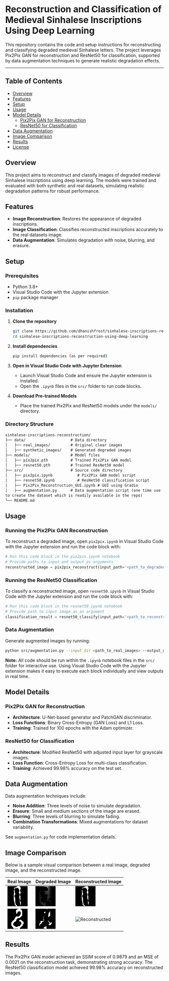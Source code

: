 # Reconstruction and Classification of Medieval Sinhalese Inscriptions Using Deep Learning

This repository contains the code and setup instructions for reconstructing and classifying degraded medieval Sinhalese letters. The project leverages Pix2Pix GAN for reconstruction and ResNet50 for classification, supported by data augmentation techniques to generate realistic degradation effects.

---

## Table of Contents
- [Overview](#overview)
- [Features](#features)
- [Setup](#setup)
- [Usage](#usage)
- [Model Details](#model-details)
  - [Pix2Pix GAN for Reconstruction](#pix2pix-gan-for-reconstruction)
  - [ResNet50 for Classification](#resnet50-for-classification)
- [Data Augmentation](#data-augmentation)
- [Image Comparison](#image-comparison)
- [Results](#results)
- [License](#license)

## Overview
This project aims to reconstruct and classify images of degraded medieval Sinhalese inscriptions using deep learning. The models were trained and evaluated with both synthetic and real datasets, simulating realistic degradation patterns for robust performance.

## Features
- **Image Reconstruction**: Restores the appearance of degraded inscriptions.
- **Image Classification**: Classifies reconstructed inscriptions accurately to the real datasets image.
- **Data Augmentation**: Simulates degradation with noise, blurring, and erasure.

## Setup

### Prerequisites
- Python 3.8+
- Visual Studio Code with the Jupyter extension
- `pip` package manager

### Installation

1. **Clone the repository**
   ```bash
   git clone https://github.com/dhanishfrost/sinhalese-inscriptions-reconstruction-using-deep-learning.git
   cd sinhalese-inscriptions-reconstruction-using-deep-learning
   ```

2. **Install dependencies**
   ```bash
   pip install dependencies (as per required)
   ```

3. **Open in Visual Studio Code with Jupyter Extension**
   - Launch Visual Studio Code and ensure the Jupyter extension is installed.
   - Open the `.ipynb` files in the `src/` folder to run code blocks.

4. **Download Pre-trained Models**
   - Place the trained Pix2Pix and ResNet50 models under the `models/` directory.

### Directory Structure
   ```plaintext
   sinhalese-inscriptions-reconstruction/
   ├── data/                    # Data directory
   │   ├── real_images/         # Original clear images
   │   ├── synthetic_images/    # Generated degraded images
   ├── models/                  # Model files
   │   ├── pix2pix.pth          # Trained Pix2Pix GAN model
   │   ├── resnet50.pth         # Trained ResNet50 model
   ├── src/                     # Source code directory
   │   ├── pix2pix.ipynb           # Pix2Pix GAN model script
   │   ├── resnet50.ipynb          # ResNet50 classification script
   |   ├── Pix2Pix_Reconstruction_GUI.ipynb # GUI using Gradio
   │   ├── augmentation.py      # Data augmentation script (one time use to create the dataset which is readily available in the repo)
   └── README.md
   ```

## Usage

### Running the Pix2Pix GAN Reconstruction
To reconstruct a degraded image, open `pix2pix.ipynb` in Visual Studio Code with the Jupyter extension and run the code block with:
```python
# Run this code block in the pix2pix.ipynb notebook
# Provide paths to input and output as arguments
reconstructed_image = pix2pix_reconstruct(input_path='<path_to_degraded_image>', output_path='<output_path>')
```

### Running the ResNet50 Classification
To classify a reconstructed image, open `resnet50.ipynb` in Visual Studio Code with the Jupyter extension and run the code block with:
```python
# Run this code block in the resnet50.ipynb notebook
# Provide path to input image as an argument
classification_result = resnet50_classify(input_path='<path_to_reconstructed_image>')
```

### Data Augmentation
Generate augmented images by running:
```bash
python src/augmentation.py --input_dir <path_to_real_images> --output_dir <path_to_synthetic_images>
```

**Note:** All code should be run within the `.ipynb` notebook files in the `src/` folder for interactive use. Using Visual Studio Code with the Jupyter extension makes it easy to execute each block individually and view outputs in real time.

## Model Details

### Pix2Pix GAN for Reconstruction
- **Architecture**: U-Net-based generator and PatchGAN discriminator.
- **Loss Functions**: Binary Cross-Entropy (GAN Loss) and L1 Loss.
- **Training**: Trained for 100 epochs with the Adam optimizer.

### ResNet50 for Classification
- **Architecture**: Modified ResNet50 with adjusted input layer for grayscale images.
- **Loss Function**: Cross-Entropy Loss for multi-class classification.
- **Training**: Achieved 99.98% accuracy on the test set.

## Data Augmentation
Data augmentation techniques include:
- **Noise Addition**: Three levels of noise to simulate degradation.
- **Erasure**: Small and medium sections of the image are erased.
- **Blurring**: Three levels of blurring to simulate fading.
- **Combination Transformations**: Mixed augmentations for dataset variability.

See `augmentation.py` for code implementation details.

## Image Comparison

Below is a sample visual comparison between a real image, degraded image, and the reconstructed image.

| Real Image | Degraded Image | Reconstructed Image |
|------------|----------------|---------------------|
| ![Real](images/mdvs1%20.jpg) | ![Degraded](images/mdvs1%20_synthetic_image_14.jpg) | ![Reconstructed](images/mdvs1%20_reconstructed_14.jpg) |
| ![Real](images/mdvs31%20.jpg) | ![Degraded](images/mdvs31%20_synthetic_image_7.jpg) | ![Reconstructed](images/mmdvs31%20_reconstructed_7.jpg) |

## Results
The Pix2Pix GAN model achieved an SSIM score of 0.9879 and an MSE of 0.0021 on the reconstruction task, demonstrating strong accuracy. The ResNet50 classification model achieved 99.98% accuracy on reconstructed images.
